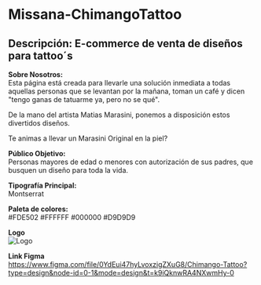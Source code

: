 # Missana-ChimangoTattoo
## Descripción: E-commerce de venta de diseños para tattoo´s


**Sobre Nosotros:**  
Esta página está creada para llevarle una solución inmediata a todas aquellas personas que se levantan por la mañana, toman un café y dicen "tengo ganas de tatuarme ya, pero no se qué". 

De la mano del artista Matias Marasini, ponemos a disposición estos divertidos diseños.

Te animas a llevar un Marasini Original en la piel?

**Público Objetivo:**  
Personas mayores de edad o menores con autorización de sus padres, que busquen un diseño para toda la vida.

**Tipografía Principal:**  
Montserrat

**Paleta de colores:**     
#FDE502
#FFFFFF
#000000
#D9D9D9

**Logo**  
![Logo](https://live.staticflickr.com/65535/52981241852_6e56520377_m.jpg "Logo")

**Link Figma**  
https://www.figma.com/file/0YdEui47hyLvoxzigZXuG8/Chimango-Tattoo?type=design&node-id=0-1&mode=design&t=k9iQknwRA4NXwmHy-0



